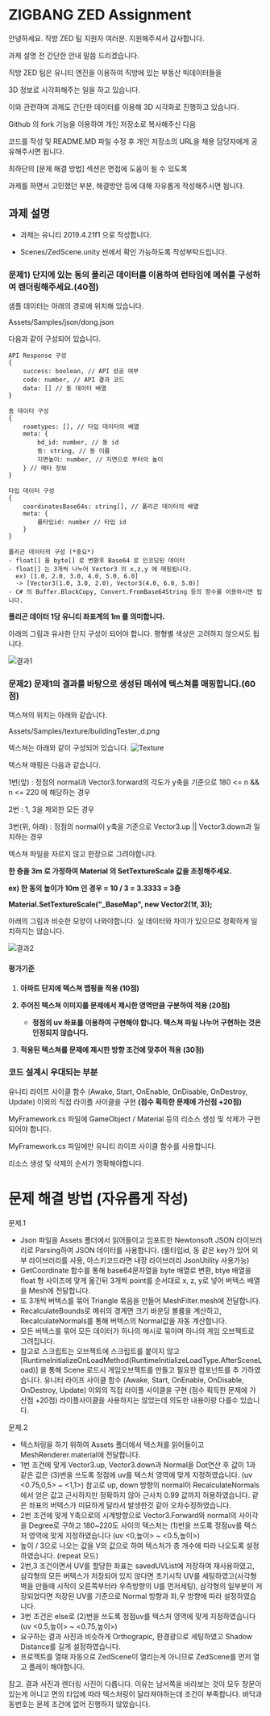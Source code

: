# ZIGBANG ZED Assignment

안녕하세요. 직방 ZED 팀 지원자 여러분. 지원해주셔서 감사합니다.

과제 설명 전 간단한 안내 말씀 드리겠습니다.

직방 ZED 팀은 유니티 엔진을 이용하여 직방에 있는 부동산 빅데이터들을

3D 정보로 시각화해주는 일을 하고 있습니다.

이와 관련하여 과제도 간단한 데이터를 이용해 3D 시각화로 진행하고 있습니다.

Github 의 fork 기능을 이용하여 개인 저장소로 복사해주신 다음 

코드를 작성 및 README.MD 파일 수정 후 개인 저장소의 URL을 채용 담당자에게 공유해주시면 됩니다.

최하단의 [문제 해결 방법] 섹션은 면접에 도움이 될 수 있도록

과제를 하면서 고민했던 부분, 해결방안 등에 대해 자유롭게 작성해주시면 됩니다.

## 과제 설명

- 과제는 유니티 2019.4.21f1 으로 작성합니다.

- Scenes/ZedScene.unity 씬에서 확인 가능하도록 작성부탁드립니다.

### 문제1) 단지에 있는 동의 폴리곤 데이터를 이용하여 런타임에 메쉬를 구성하여 렌더링해주세요.(40점)

샘플 데이터는 아래의 경로에 위치해 있습니다.

Assets/Samples/json/dong.json

다음과 같이 구성되어 있습니다.

```
API Response 구성
{
    success: boolean, // API 성공 여부
    code: number, // API 결과 코드
    data: [] // 동 데이터 배열
}

동 데이터 구성
{
    roomtypes: [], // 타입 데이터의 배열
    meta: {
        bd_id: number, // 동 id
        동: string, // 동 이름
        지면높이: number, // 지면으로 부터의 높이
    } // 메타 정보
}

타입 데이터 구성
{
    coordinatesBase64s: string[], // 폴리곤 데이터의 배열
    meta: {
        룸타입id: number // 타입 id
    }
}

폴리곤 데이터의 구성 (*중요*)
- float[] 을 byte[] 로 변환후 Base64 로 인코딩된 데이터
- float[] 는 3개씩 나누어 Vector3 의 x,z,y 에 매핑됩니다.
  ex) [1.0, 2.0, 3.0, 4.0, 5.0, 6.0]
  -> [Vector3(1.0, 3.0, 2.0), Vector3(4.0, 6.0, 5.0)]
- C# 의 Buffer.BlockCopy, Convert.FromBase64String 등의 함수를 이용하시면 됩니다.
```
**폴리곤 데이터 1당 유니티 좌표계의 1m 를 의미합니다.**

아래의 그림과 유사한 단지 구성이 되어야 합니다. 평형별 색상은 고려하지 않으셔도 됩니다.

![결과1](https://i.imgur.com/vcmmiid.png)



### 문제2) 문제1의 결과를 바탕으로 생성된 메쉬에 텍스쳐를 매핑합니다.(60점)

텍스쳐의 위치는 아래와 같습니다.

Assets/Samples/texture/buildingTester_d.png

텍스쳐는 아래와 같이 구성되어 있습니다.
![Texture](https://i.imgur.com/srIPHBq.png)


텍스쳐 매핑은 다음과 같습니다.

1번(앞) : 정점의 normal과 Vector3.forward의 각도가 y축을 기준으로 180 <= n && n <= 220 에 해당하는 경우

2번 : 1, 3을 제외한 모든 경우

3번(위, 아래) : 정점의 normal이 y축을 기준으로 Vector3.up || Vector3.down과 일치하는 경우


텍스쳐 파일을 자르지 않고 한장으로 그려야합니다. 

**한 층을 3m 로 가정하여 Material 의 SetTextureScale 값을 조정해주세요.**

**ex) 한 동의 높이가 10m 인 경우 = 10 / 3 = 3.3333 = 3층**

**Material.SetTextureScale("_BaseMap", new Vector2(1f, 3));**

아래의 그림과 비슷한 모양이 나와야합니다. 실 데이터와 차이가 있으므로 정확하게 일치하지는 않습니다.

![결과2](https://i.imgur.com/gbjA93E.png)

#### 평가기준

1. <b>아파트 단지에 텍스쳐 맵핑을 적용 (10점)

2. 주어진 텍스쳐 이미지를 문제에서 제시한 영역만큼 구분하여 적용 (20점)
   * 정점의 uv 좌표를 이용하여 구현해야 합니다. 텍스쳐 파일 나누어 구현하는 것은 인정되지 않습니다.

3. 적용된 텍스쳐를 문제에 제시한 방향 조건에 맞추어 적용 (30점)</b>

### 코드 설계시 우대되는 부분

유니티 라이프 사이클 함수 (Awake, Start, OnEnable, OnDisable, OnDestroy, Update) 이외의 직접 라이플 사이클을 구현 <b>(점수 획득한 문제에 가산점 +20점)</b>

MyFramework.cs 파일에 GameObject / Material 등의 리소스 생성 및 삭제가 구현되어야 합니다.

MyFramework.cs 파일에만 유니티 라이프 사이클 함수를 사용합니다.

리소스 생성 및 삭제의 순서가 명확해야합니다.

# 문제 해결 방법 (자유롭게 작성)

문제.1
- Json 파일을 Assets 폴더에서 읽어들이고 임포트한 Newtonsoft JSON 라이브러리로 Parsing하여 JSON 데이터를 사용합니다. (룸타입id, 동 같은 key가 있어 외부 라이브러리를 사용, 아스키코드라면 내장 라이브러리 JsonUtility  사용가능)
- GetCoordinate 함수를 통해 base64문자열을 byte 배열로 변환, btye 배열을 float 형 사이즈에 맞게 옮긴뒤 3개씩 point를 순서대로 x, z, y로 넣어 버텍스 배열을 Mesh에 전달합니다.
- 또 3개씩 버텍스를 묶어 Triangle 묶음을 만들어 MeshFilter.mesh에 전달합니다. 
- RecalculateBounds로 메쉬의 경계면 크기 바운딩 볼륨을 계산하고, RecalculateNormals를 통해 버텍스의 Normal값을 자동 계산합니다.
- 모든 버텍스를 묶어 모든 데이터가 하나의 메시로 묶이며 하나의 게임 오브젝트로 그려집니다.
- 참고로 스크립트는 오브젝트에 스크립트를 붙이지 않고 [RuntimeInitializeOnLoadMethod(RuntimeInitializeLoadType.AfterSceneLoad)] 을 통해 Scene 로드시 게임오브젝트를 만들고 필요한 컴포넌트를 추 가하였습니다. 유니티 라이프 사이클 함수 (Awake, Start, OnEnable, OnDisable, OnDestroy, Update) 이외의 직접 라이플 사이클을 구현 (점수 획득한 문제에 가산점 +20점) 라이플사이클을 사용하지는 않았는데 의도한 내용이랑 다를수 있습니다.

문제.2
- 텍스처링을 하기 위하여 Assets 폴더에서 텍스처를 읽어들이고 MeshRenderer.material에 전달합니다.
- 1번 조건에 맞게 Vector3.up, Vector3.down과 Normal을 Dot연산 후 값이 1과 같은 값은 (3)번을 쓰도록 정점에 uv를 텍스처 영역에 맞게 지정하였습니다. (uv <0.75,0,5> ~ <1,1>) 참고로 up, down 방향의 normal이 RecalculateNormals에서 얻은 값고 근사하지만 정확하지 않아 근사치 0.99 값까지 허용하였습니다. 같은 좌표의 버텍스가 미묘하게 달라서 발생한것 같아 오차수정하였습니다.
- 2번 조건에 맞게 Y축으로의 시계방향으로 Vector3.Forward와 normal의 사이각을 Degree로 구하고 180~220도 사이의 텍스처는 (1)번을 쓰도록 정점uv를 텍스처 영역에 맞게 지정하였습니다 (uv <0,높이> ~ <0.5,높이>)
- 높이 / 3으로 나오는 값을 V의 값으로 하여 텍스처가 층 개수에 따라 나오도록 설정하였습니다. (repeat 모드)
- 2번,3 조건이면서 UV를 할당한 좌표는 savedUVList에 저장하여 재사용하였고, 삼각형의 모든 버텍스가 저장되어 있지 않다면 초기시작 UV를 세팅하였고(사각형벽을 만들때 시작이 오른쪽부터라 우측방향의 U를 먼저세팅), 삼각형의 일부분이 저장되었다면 저장된 UV를 기준으로 Normal 방향과 좌,우 방향에 따라 설정하였습니다. 
- 3번 조건은 else로 (2)번을 쓰도록 정점uv를 텍스처 영역에 맞게 지정하였습니다 (uv <0.5,높이> ~ <0.75,높이>)
- 요구하는 결과 사진과 비슷하게 Orthograpic, 환경광으로 세팅하였고 Shadow Distance를 길게 설정하였습니다.
- 프로젝트를 열때 자동으로 ZedScene이 열리는게 아니므로 ZedScene를 먼저 열고 플레이 해야합니다.

참고.
결과 사진과 렌더링 사진이 다릅니다. 이유는 남서쪽을 바라보는 것이 모두 창문이 있는게 아니고 면의 타입에 따라 텍스처링이 달라져야하는데 조건이 부족합니다.
바닥과 동번호는 문제 조건에 없어 진행하지 않았습니다.
